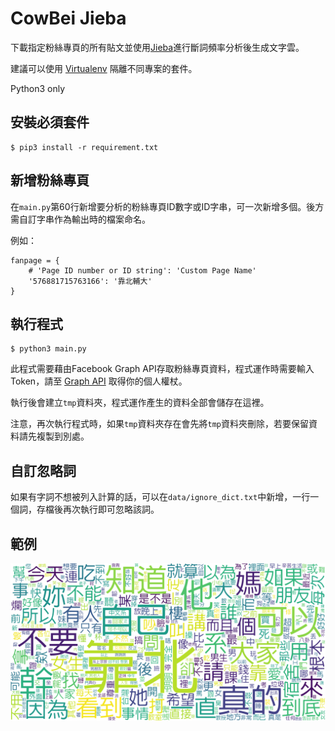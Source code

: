 # CowBei Jieba
下載指定粉絲專頁的所有貼文並使用[Jieba](https://github.com/fxsjy/jieba)進行斷詞頻率分析後生成文字雲。

建議可以使用 [Virtualenv](https://virtualenv.pypa.io/en/stable/) 隔離不同專案的套件。

Python3 only

## 安裝必須套件
```
$ pip3 install -r requirement.txt
```

## 新增粉絲專頁
在`main.py`第60行新增要分析的粉絲專頁ID數字或ID字串，可一次新增多個。後方需自訂字串作為輸出時的檔案命名。

例如：
```
fanpage = {
    # 'Page ID number or ID string': 'Custom Page Name'
    '576881715763166': '靠北輔大'
} 
```

## 執行程式
```
$ python3 main.py
```

此程式需要藉由Facebook Graph API存取粉絲專頁資料，程式運作時需要輸入Token，請至 [Graph API](https://developers.facebook.com/tools/explorer) 取得你的個人權杖。

執行後會建立`tmp`資料夾，程式運作產生的資料全部會儲存在這裡。

注意，再次執行程式時，如果`tmp`資料夾存在會先將`tmp`資料夾刪除，若要保留資料請先複製到別處。

## 自訂忽略詞
如果有字詞不想被列入計算的話，可以在`data/ignore_dict.txt`中新增，一行一個詞，存檔後再次執行即可忽略該詞。

## 範例
![靠北輔大](靠北輔大.png)